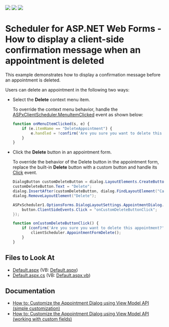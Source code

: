 <!-- default badges list -->
![](https://img.shields.io/endpoint?url=https://codecentral.devexpress.com/api/v1/VersionRange/134574114/18.2.11%2B)
[![](https://img.shields.io/badge/Open_in_DevExpress_Support_Center-FF7200?style=flat-square&logo=DevExpress&logoColor=white)](https://supportcenter.devexpress.com/ticket/details/E3999)
[![](https://img.shields.io/badge/📖_How_to_use_DevExpress_Examples-e9f6fc?style=flat-square)](https://docs.devexpress.com/GeneralInformation/403183)
<!-- default badges end -->

# Scheduler for ASP.NET Web Forms - How to display a client-side confirmation message when an appointment is deleted

This example demonstrates how to display a confirmation message before an appointment is deleted.

<!--IMAGE (will be added later) -->

Users can delete an appointment in the following two ways:

* Select the **Delete** context menu item.

    To override the context menu behavior, handle the [ASPxClientScheduler.MenuItemClicked](https://docs.devexpress.com/AspNet/js-ASPxClientScheduler.MenuItemClicked) event as shown below:

    ```javascript
    function onMenuItemClicked(s, e) {
        if (e.itemName == "DeleteAppointment") {
            e.handled = !confirm('Are you sure you want to delete this appointment?');
        }
    }
    ```

* Click the **Delete** button in an appointment form.

    To override the behavior of the Delete button in the appointment form, replace the built-in **Delete** button with a custom button and handle its [Click](https://docs.devexpress.com/AspNet/js-ASPxClientButton.Click) event.

    ```csharp
    DialogButton customDeleteButton = dialog.LayoutElements.CreateButton("btnDelete");
    customDeleteButton.Text = "Delete";            
    dialog.InsertAfter(customDeleteButton, dialog.FindLayoutElement("Cancel"));
    dialog.RemoveLayoutElement("Delete");

    ASPxScheduler1.OptionsForms.DialogLayoutSettings.AppointmentDialog.ViewModel.PrepareControl("btnDelete", (ASPxButton button) => {
        button.ClientSideEvents.Click = "onCustomDeleteButtonClick";
    });
    ```

    ```javascript
    function onCustomDeleteButtonClick() {
        if (confirm('Are you sure you want to delete this appointment?')) {
            clientScheduler.AppointmentFormDelete();
        }
    }
    ```


<!-- default file list -->
## Files to Look At

* [Default.aspx](./CS/WebApplication1/Default.aspx) (VB: [Default.aspx](./VB/WebApplication1/Default.aspx))
* [Default.aspx.cs](./CS/WebApplication1/Default.aspx.cs) (VB: [Default.aspx.vb](./VB/WebApplication1/Default.aspx.vb))
<!-- default file list end -->

## Documentation

- <a href="https://docs.devexpress.com/AspNet/119729/components/scheduler/examples/customization/custom-form-and-custom-fields/how-to-customize-the-appointment-dialog-using-view-model-api-simple-customization">How to: Customize the Appointment Dialog using View Model API (simple customization)</a>
- <a href="https://docs.devexpress.com/AspNet/119731/components/scheduler/examples/customization/custom-form-and-custom-fields/how-to-customize-the-appointment-dialog-using-view-model-api-working-with-custom-fields">How to: Customize the Appointment Dialog using View Model API (working with custom fields)</a>
